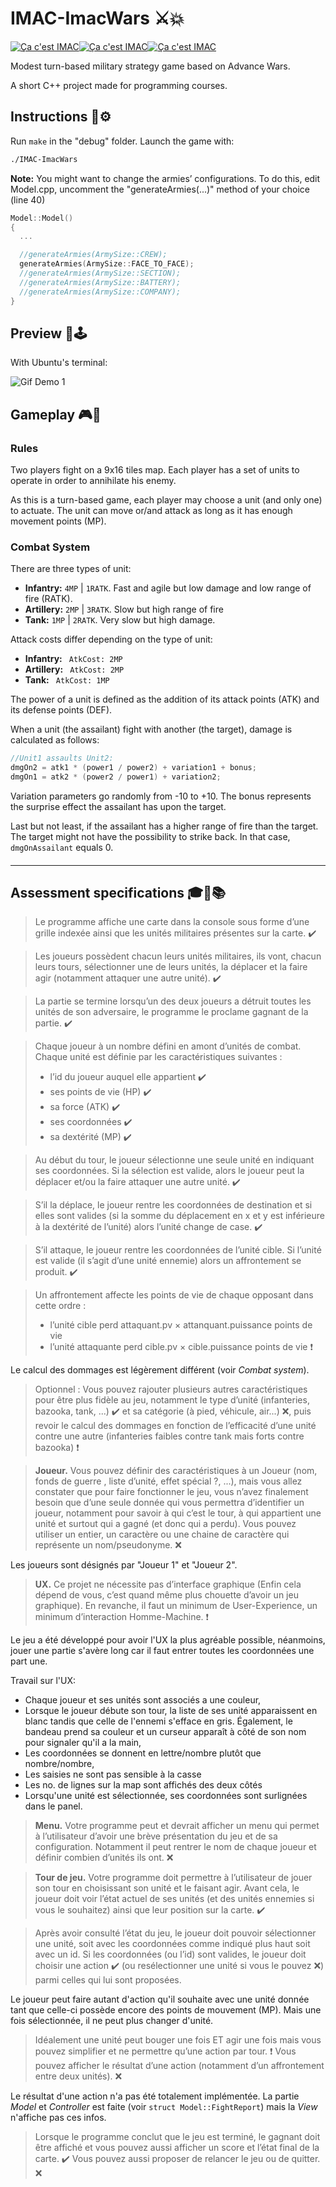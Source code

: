 #  **IMAC-ImacWars** :crossed_swords::boom:
[![Ça c'est IMAC](https://img.shields.io/badge/Ça-293.svg)]()[![Ça c'est IMAC](https://img.shields.io/badge/c'est-f31.svg)]()[![Ça c'est IMAC](https://img.shields.io/badge/IMAC-25c.svg)]()

Modest turn-based military strategy game based on Advance Wars.

A short C++ project made for programming courses.

## **Instructions** :wrench::gear:

Run `make` in the "debug" folder.
Launch the game with:

```sh
./IMAC-ImacWars
```

**Note:** You might want to change the armies’ configurations. To do this, edit Model.cpp, uncomment the "generateArmies(...)" method of your choice (line 40)

```cpp
Model::Model()
{
  ...

  //generateArmies(ArmySize::CREW);
  generateArmies(ArmySize::FACE_TO_FACE);
  //generateArmies(ArmySize::SECTION);
  //generateArmies(ArmySize::BATTERY);
  //generateArmies(ArmySize::COMPANY);
}
```

## **Preview** :space_invader::joystick:

With Ubuntu's terminal:

![Gif Demo 1](demo-2.gif)

## **Gameplay** :video_game::game_die:

### **Rules**

Two players fight on a 9x16 tiles map. Each player has a set of units to operate in order to annihilate his enemy.

As this is a turn-based game, each player may choose a unit (and only one) to actuate. The unit can move or/and attack as long as it has enough movement points (MP).

### **Combat System**

There are three types of unit:

- **Infantry:** `4MP` | `1RATK`. Fast and agile but low damage and low range of fire (RATK).
- **Artillery:** `2MP` | `3RATK`. Slow but high range of fire
- **Tank:** `1MP` | `2RATK`. Very slow but high damage.

Attack costs differ depending on the type of unit:
- **Infantry:** ` AtkCost: 2MP`
- **Artillery:** ` AtkCost: 2MP`
- **Tank:** ` AtkCost: 1MP`

The power of a unit is defined as the addition of its attack points (ATK) and its defense points (DEF).

When a unit (the assailant) fight with another (the target), damage is calculated as follows:

```cpp
//Unit1 assaults Unit2:
dmgOn2 = atk1 * (power1 / power2) + variation1 + bonus;
dmgOn1 = atk2 * (power2 / power1) + variation2;
```

Variation parameters go randomly from -10 to +10. The bonus represents the surprise effect the assailant has upon the target.

Last but not least, if the assailant has a higher range of fire than the target. The target might not have the possibility to strike back. In that case, `dmgOnAssailant` equals 0.

#### 

---

## **Assessment specifications** :mortar_board::school::books:

> Le programme affiche une carte dans la console sous forme d’une grille indexée ainsi que les unités militaires présentes sur la carte. :heavy_check_mark:

> Les joueurs possèdent chacun leurs unités militaires, ils vont, chacun leurs tours, sélectionner une de leurs unités, la déplacer et la faire agir (notamment attaquer une autre unité). :heavy_check_mark:

> La partie se termine lorsqu’un des deux joueurs a détruit toutes les unités de son adversaire, le programme le proclame gagnant de la partie. :heavy_check_mark:

>Chaque joueur à un nombre défini en amont d’unités de combat. Chaque unité est définie par les caractéristiques suivantes :
> - l’id du joueur auquel elle appartient :heavy_check_mark:
> - ses points de vie (HP) :heavy_check_mark:
> - sa force (ATK) :heavy_check_mark:
> - ses coordonnées :heavy_check_mark:
> - sa dextérité (MP) :heavy_check_mark:

> Au début du tour, le joueur sélectionne une seule unité en indiquant ses coordonnées. Si la sélection est valide, alors le joueur peut la déplacer et/ou la faire attaquer une autre unité. :heavy_check_mark:

> S’il la déplace, le joueur rentre les coordonnées de destination et si elles sont valides (si la somme du déplacement en x et y est inférieure à la dextérité de l’unité) alors l’unité change de case. :heavy_check_mark:

> S’il attaque, le joueur rentre les coordonnées de l’unité cible. Si l’unité est valide (il s’agit d’une unité ennemie) alors un affrontement se produit. :heavy_check_mark:

> Un affrontement affecte les points de vie de chaque opposant dans cette ordre :
> - l’unité cible perd attaquant.pv × attanquant.puissance points de vie
> - l’unité attaquante perd cible.pv × cible.puissance points de vie :heavy_exclamation_mark:

Le calcul des dommages est légèrement différent (voir *Combat system*).

> Optionnel : Vous pouvez rajouter plusieurs autres caractéristiques pour être plus fidèle au jeu, notamment le type d’unité (infanteries, bazooka, tank, ...) :heavy_check_mark: et sa catégorie (à pied, véhicule, air...) :x:, puis revoir le calcul des dommages en fonction de l’efficacité d’une unité contre une autre (infanteries faibles contre tank mais forts contre bazooka) :heavy_exclamation_mark:

> **Joueur.** Vous pouvez définir des caractéristiques à un Joueur (nom, fonds de guerre , liste d’unité, effet spécial ?, ...), mais vous allez constater que pour faire fonctionner le jeu, vous n’avez finalement besoin que d’une seule donnée qui vous permettra d’identifier un joueur, notamment pour savoir à qui c’est le tour, à qui appartient une unité et surtout qui a gagné (et donc qui a perdu). Vous pouvez utiliser un entier, un caractère ou une chaine de caractère qui représente un nom/pseudonyme. :x:

Les joueurs sont désignés par "Joueur 1" et "Joueur 2".

> **UX.** Ce projet ne nécessite pas d’interface graphique (Enfin cela dépend de vous, c’est quand même plus chouette d’avoir un jeu graphique). En revanche, il faut un minimum de User-Experience, un minimum d’interaction Homme-Machine. :heavy_exclamation_mark:

Le jeu a été développé pour avoir l'UX la plus agréable possible, néanmoins, jouer une partie s'avère long car il faut entrer toutes les coordonnées une part une.

Travail sur l'UX:
- Chaque joueur et ses unités sont associés a une couleur,
- Lorsque le joueur débute son tour, la liste de ses unité apparaissent en blanc tandis que celle de l'ennemi s'efface en gris. Également, le bandeau prend sa couleur et un curseur apparaît à côté de son nom pour signaler qu'il a la main,
- Les coordonnées se donnent en lettre/nombre plutôt que nombre/nombre,
- Les saisies ne sont pas sensible à la casse
- Les no. de lignes sur la map sont affichés des deux côtés
- Lorsqu'une unité est sélectionnée, ses coordonnées sont surlignées dans le panel.

> **Menu.** Votre programme peut et devrait afficher un menu qui permet à l’utilisateur d’avoir une brève présentation du jeu et de sa configuration. Notamment il peut rentrer le nom de chaque joueur et définir combien d’unités ils ont. :x:

> **Tour de jeu.** Votre programme doit permettre à l’utilisateur de jouer son tour en choisissant son unité et le faisant agir. Avant cela, le joueur doit voir l’état actuel de ses unités (et des unités ennemies si vous le souhaitez) ainsi que leur position sur la carte. :heavy_check_mark:

> Après avoir consulté l’état du jeu, le joueur doit pouvoir sélectionner une unité, soit avec les coordonnées comme indiqué plus haut soit avec un id. Si les coordonnées (ou l’id) sont valides, le joueur doit choisir une action :heavy_check_mark: (ou resélectionner une unité si vous le pouvez :x:) parmi celles qui lui sont proposées.

Le joueur peut faire autant d'action qu'il souhaite avec une unité donnée tant que celle-ci possède encore des points de mouvement (MP). Mais une fois sélectionnée, il ne peut plus changer d'unité.

>  Idéalement une unité peut bouger une fois ET agir une fois mais vous pouvez simplifier et ne permettre qu’une action par tour. :heavy_exclamation_mark: Vous pouvez afficher le résultat d’une action (notamment d’un affrontement entre deux unités). :x:

Le résultat d'une action n'a pas été totalement implémentée. La partie *Model* et *Controller* est faite (voir `struct Model::FightReport`) mais la *View* n'affiche pas ces infos.

> Lorsque le programme conclut que le jeu est terminé, le gagnant doit être affiché et vous pouvez aussi afficher un score et l’état final de la carte. :heavy_check_mark: Vous pouvez aussi proposer de relancer le jeu ou de quitter. :x:
